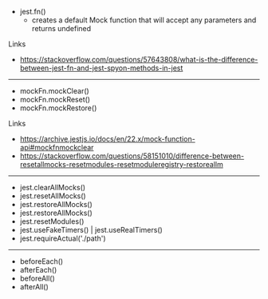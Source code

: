 - jest.fn()
  - creates a default Mock function that will accept any parameters and returns undefined

Links
- https://stackoverflow.com/questions/57643808/what-is-the-difference-between-jest-fn-and-jest-spyon-methods-in-jest

---

- mockFn.mockClear()
- mockFn.mockReset()
- mockFn.mockRestore()

Links
- https://archive.jestjs.io/docs/en/22.x/mock-function-api#mockfnmockclear
- https://stackoverflow.com/questions/58151010/difference-between-resetallmocks-resetmodules-resetmoduleregistry-restoreallm

---

- jest.clearAllMocks()
- jest.resetAllMocks()
- jest.restoreAllMocks()
- jest.restoreAllMocks()
- jest.resetModules()
- jest.useFakeTimers() | jest.useRealTimers()
- jest.requireActual('./path')

---

- beforeEach()
- afterEach()
- beforeAll()
- afterAll()
